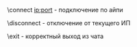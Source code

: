 \connect <ip:port> - подключение по айпи

\disconnect - отключение от текущего ИП

\exit - корректный выход из чата
